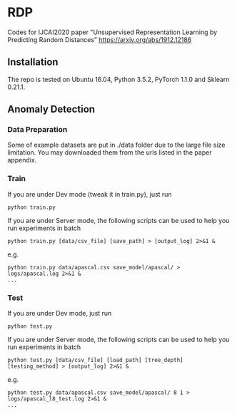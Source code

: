 # RDP

Codes for IJCAI2020 paper "Unsupervised Representation Learning by Predicting Random Distances” https://arxiv.org/abs/1912.12186


## Installation

The repo is tested on Ubuntu 16.04, Python 3.5.2, PyTorch 1.1.0 and Sklearn 0.21.1.


## Anomaly Detection

### Data Preparation

Some of example datasets are put in ./data folder due to the large file size limitation. You may downloaded them from the urls listed in the paper appendix.

### Train

If you are under Dev mode (tweak it in train.py), just run

```
python train.py
```

If you are under Server mode, the following scripts can be used to help you run experiments in batch

```
python train.py [data/csv_file] [save_path] > [output_log] 2>&1 &
```

e.g.

```
python train.py data/apascal.csv save_model/apascal/ > logs/apascal.log 2>&1 &
...
```

### Test

If you are under Dev mode, just run

```
python test.py
```

If you are under Server mode, the following scripts can be used to help you run experiments in batch

```
python test.py [data/csv_file] [load_path] [tree_depth] [testing_method] > [output_log] 2>&1 &
```

e.g.

```
python test.py data/apascal.csv save_model/apascal/ 8 1 > logs/apascal_l8_test.log 2>&1 &
...
```
